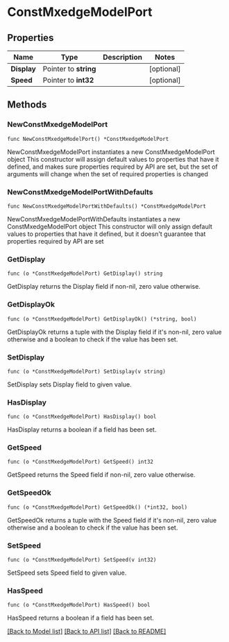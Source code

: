 # ConstMxedgeModelPort

## Properties

Name | Type | Description | Notes
------------ | ------------- | ------------- | -------------
**Display** | Pointer to **string** |  | [optional] 
**Speed** | Pointer to **int32** |  | [optional] 

## Methods

### NewConstMxedgeModelPort

`func NewConstMxedgeModelPort() *ConstMxedgeModelPort`

NewConstMxedgeModelPort instantiates a new ConstMxedgeModelPort object
This constructor will assign default values to properties that have it defined,
and makes sure properties required by API are set, but the set of arguments
will change when the set of required properties is changed

### NewConstMxedgeModelPortWithDefaults

`func NewConstMxedgeModelPortWithDefaults() *ConstMxedgeModelPort`

NewConstMxedgeModelPortWithDefaults instantiates a new ConstMxedgeModelPort object
This constructor will only assign default values to properties that have it defined,
but it doesn't guarantee that properties required by API are set

### GetDisplay

`func (o *ConstMxedgeModelPort) GetDisplay() string`

GetDisplay returns the Display field if non-nil, zero value otherwise.

### GetDisplayOk

`func (o *ConstMxedgeModelPort) GetDisplayOk() (*string, bool)`

GetDisplayOk returns a tuple with the Display field if it's non-nil, zero value otherwise
and a boolean to check if the value has been set.

### SetDisplay

`func (o *ConstMxedgeModelPort) SetDisplay(v string)`

SetDisplay sets Display field to given value.

### HasDisplay

`func (o *ConstMxedgeModelPort) HasDisplay() bool`

HasDisplay returns a boolean if a field has been set.

### GetSpeed

`func (o *ConstMxedgeModelPort) GetSpeed() int32`

GetSpeed returns the Speed field if non-nil, zero value otherwise.

### GetSpeedOk

`func (o *ConstMxedgeModelPort) GetSpeedOk() (*int32, bool)`

GetSpeedOk returns a tuple with the Speed field if it's non-nil, zero value otherwise
and a boolean to check if the value has been set.

### SetSpeed

`func (o *ConstMxedgeModelPort) SetSpeed(v int32)`

SetSpeed sets Speed field to given value.

### HasSpeed

`func (o *ConstMxedgeModelPort) HasSpeed() bool`

HasSpeed returns a boolean if a field has been set.


[[Back to Model list]](../README.md#documentation-for-models) [[Back to API list]](../README.md#documentation-for-api-endpoints) [[Back to README]](../README.md)


